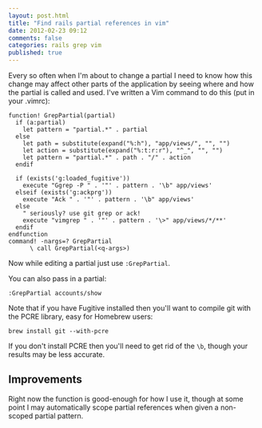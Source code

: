 ```yaml
---
layout: post.html
title: "Find rails partial references in vim"
date: 2012-02-23 09:12
comments: false
categories: rails grep vim
published: true
---
```


Every so often when I'm about to change a partial I need to know how this change
may affect other parts of the application by seeing where and how the partial
is called and used. I've written a Vim command to do this (put in your .vimrc):

``` vim
function! GrepPartial(partial)
  if (a:partial)
    let pattern = "partial.*" . partial
  else
    let path = substitute(expand("%:h"), "app/views/", "", "")
    let action = substitute(expand("%:t:r:r"), "^_", "", "")
    let pattern = "partial.*" . path . "/" . action
  endif

  if (exists('g:loaded_fugitive'))
    execute "Ggrep -P " . '"' . pattern . '\b" app/views'
  elseif (exists('g:ackprg'))
    execute "Ack " . '"' . pattern . '\b" app/views'
  else
    " seriously? use git grep or ack!
    execute "vimgrep " . '"' . pattern . '\>" app/views/*/**'
  endif
endfunction
command! -nargs=? GrepPartial
      \ call GrepPartial(<q-args>)
```

Now while editing a partial just use `:GrepPartial`.

You can also pass in a partial:

`:GrepPartial accounts/show`

Note that if you have Fugitive installed then you'll want to compile git with
the PCRE library, easy for Homebrew users:

`brew install git --with-pcre`

If you don't install PCRE then you'll need to get rid of the `\b`, though your
results may be less accurate.

## Improvements

Right now the function is good-enough for how I use it, though at some point I
may automatically scope partial references when given a non-scoped partial
pattern.

